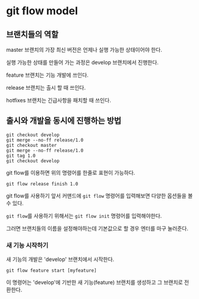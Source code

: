 # git flow model

## 브랜치들의 역할

master 브랜치의 가장 최신 버전은 언제나 실행 가능한 상태이어야 한다.

실행 가능한 상태를 만들어 가는 과정은 develop 브랜치에서 진행한다.

feature 브랜치는 기능 개발에 쓰인다.

release 브랜치는 출시 할 때 쓰인다.

hotfixes 브랜치는 긴급사항을 패치할 때 쓰인다.

## 출시와 개발을 동시에 진행하는 방법

```
git checkout develop
git merge --no-ff release/1.0
git checkout master
git merge --no-ff release/1.0
git tag 1.0
git checkout develop
```

git flow를 이용하면 위의 명령어를 한줄로 표현이 가능하다.

```
git flow release finish 1.0
```

git flow를 사용하기 앞서 커맨드에 `git flow` 명령어를 입력해보면 다양한 옵션들을 볼 수 있다.

`git flow`를 사용하기 위해서는 `git flow init` 명령어를 입력해야한다.

그러면 브랜치들의 이름을 설정해야하는데 기본값으로 할 경우 엔터를 마구 눌러준다.

### 새 기능 시작하기

새 기능의 개발은 'develop' 브랜치에서 시작한다.

```
git flow feature start [myfeature]
```

이 명령어는 'develop'에 기반한 새 기능(feature) 브랜치를 생성하고 그 브랜치로 전환한다.
